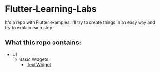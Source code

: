 # Flutter-Learning-Labs
It's a repo with Flutter examples. I'll try to create things in an easy way and try to explain each step.

## What this repo contains:
- UI
  - Basic Widgets
    - [Text Widget](https://github.com/snlucas/Flutter-Learning-Labs/tree/main/UI/Basic-Widgets/text_widget) 
